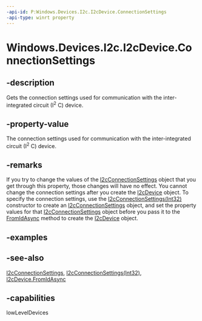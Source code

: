```yaml
---
-api-id: P:Windows.Devices.I2c.I2cDevice.ConnectionSettings
-api-type: winrt property
---
```


<!-- Property syntax
public Windows.Devices.I2c.I2cConnectionSettings ConnectionSettings { get; }
-->

# Windows.Devices.I2c.I2cDevice.ConnectionSettings

## -description
Gets the connection settings used for communication with the inter-integrated circuit (I<sup>2</sup> C) device.

## -property-value
The connection settings used for communication with the inter-integrated circuit (I<sup>2</sup> C) device.

## -remarks
If you try to change the values of the [I2cConnectionSettings](i2cconnectionsettings.md) object that you get through this property, those changes will have no effect. You cannot change the connection settings after you create the [I2cDevice](i2cdevice.md) object. To specify the connection settings, use the [I2cConnectionSettings(Int32)](i2cconnectionsettings_i2cconnectionsettings.md) constructor to create an [I2cConnectionSettings](i2cconnectionsettings.md) object, and set the property values for that [I2cConnectionSettings](i2cconnectionsettings.md) object before you pass it to the [FromIdAsync](i2cdevice_fromidasync.md) method to create the [I2cDevice](i2cdevice.md) object.

## -examples

## -see-also
[I2cConnectionSettings](i2cconnectionsettings.md), [I2cConnectionSettings(Int32)](i2cconnectionsettings_i2cconnectionsettings.md), [I2cDevice.FromIdAsync](i2cdevice_fromidasync.md)

## -capabilities
lowLevelDevices

